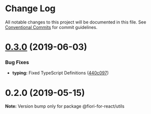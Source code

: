 # Change Log

All notable changes to this project will be documented in this file.
See [Conventional Commits](https://conventionalcommits.org) for commit guidelines.

# [0.3.0](https://github.com/SAP/fiori-for-react/compare/v0.2.0...v0.3.0) (2019-06-03)

### Bug Fixes

* **typing:** Fixed TypeScript Definitions ([440c097](https://github.com/SAP/fiori-for-react/packages/utils/commit/440c097))


# 0.2.0 (2019-05-15)

**Note:** Version bump only for package @fiori-for-react/utils
